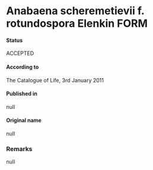 # Anabaena scheremetievii f. rotundospora Elenkin FORM

#### Status
ACCEPTED

#### According to
The Catalogue of Life, 3rd January 2011

#### Published in
null

#### Original name
null

### Remarks
null